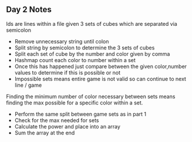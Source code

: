## Day 2 Notes

Ids are lines within a file given 3 sets of cubes which are separated via semicolon
- Remove unnecessary string until colon
- Split string by semicolon to determine the 3 sets of cubes
- Split each set of cube by the number and color given by comma
- Hashmap count each color to number within a set
- Once this has happened just compare between the given color,number values to determine if this is possible or not
- Impossible sets means entire game is not valid so can continue to next line / game

Finding the minimum number of color necessary between sets means finding the max possible for a specific color within a set.
- Perform the same split between game sets as in part 1
- Check for the max needed for sets
- Calculate the power and place into an array
- Sum the array at the end
